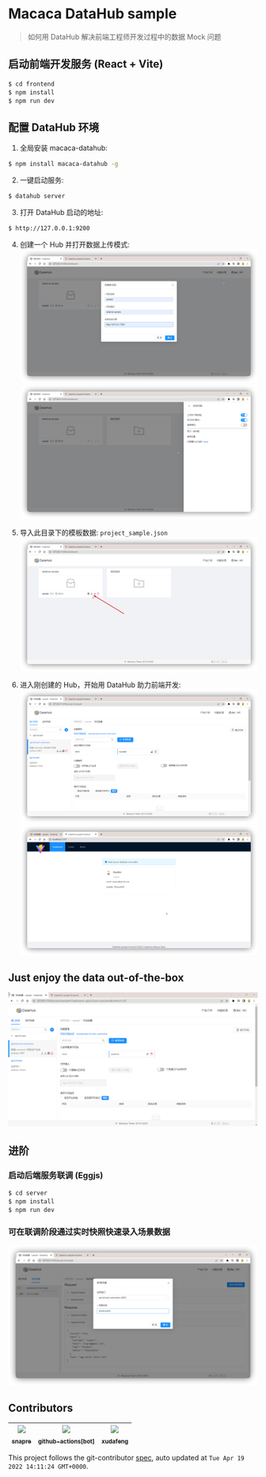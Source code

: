 # Macaca DataHub sample

> 如何用 DataHub 解决前端工程师开发过程中的数据 Mock 问题

## 启动前端开发服务 (React + Vite)

```bash
$ cd frontend
$ npm install
$ npm run dev
```

## 配置 DataHub 环境

1. 全局安装 macaca-datahub:
```bash
$ npm install macaca-datahub -g
```

2. 一键启动服务:
```bash
$ datahub server
```

3. 打开 DataHub 启动的地址:
```bash
$ http://127.0.0.1:9200
```

4. 创建一个 Hub 并打开数据上传模式:
![创建 Hub](./docs/public/datahub-create-hub.png)
![打开数据上传模式](./docs/public/open-upload-button.png)

5. 导入此目录下的模板数据: `project_sample.json`
![导入模板数据](./docs/public/upload-data.png)

6. 进入刚创建的 Hub，开始用 DataHub 助力前端开发:
![Dashboard](./docs/public/main.png)
![Frontend Dev](./docs/public/frontend-dev.png)

## Just enjoy the data out-of-the-box

![Demo](./docs/public/demo.gif)

## 进阶

### 启动后端服务联调 (Eggjs)
```bash
$ cd server
$ npm install
$ npm run dev
```

### 可在联调阶段通过实时快照快速录入场景数据
![Snapshot Import](./docs/public/snapshot-import.png)

<!-- GITCONTRIBUTOR_START -->

## Contributors

|[<img src="https://avatars.githubusercontent.com/u/52845048?v=4" width="100px;"/><br/><sub><b>snapre</b></sub>](https://github.com/snapre)<br/>|[<img src="https://avatars.githubusercontent.com/in/15368?v=4" width="100px;"/><br/><sub><b>github-actions[bot]</b></sub>](https://github.com/apps/github-actions)<br/>|[<img src="https://avatars.githubusercontent.com/u/1011681?v=4" width="100px;"/><br/><sub><b>xudafeng</b></sub>](https://github.com/xudafeng)<br/>|
| :---: | :---: | :---: |


This project follows the git-contributor [spec](https://github.com/xudafeng/git-contributor), auto updated at `Tue Apr 19 2022 14:11:24 GMT+0000`.

<!-- GITCONTRIBUTOR_END -->
